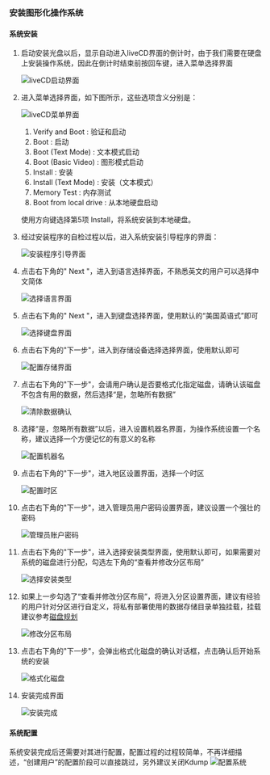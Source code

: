 ### 安装图形化操作系统

#### 系统安装

1. 启动安装光盘以后，显示自动进入liveCD界面的倒计时，由于我们需要在硬盘上安装操作系统，因此在倒计时结束前按回车键，进入菜单选择界面

    ![liveCD启动界面](img/livecd-boot.png)

1. 进入菜单选择界面，如下图所示，这些选项含义分别是：

    ![liveCD菜单界面](img/livecd-menu.png)

    1. Verify and Boot : 验证和启动
    1. Boot : 启动
    1. Boot (Text Mode) : 文本模式启动
    1. Boot (Basic Video) : 图形模式启动
    1. Install : 安装
    1. Install (Text Mode) : 安装（文本模式）
    1. Memory Test : 内存测试
    1. Boot from local drive : 从本地硬盘启动

    使用方向键选择第5项 Install，将系统安装到本地硬盘。

1. 经过安装程序的自检过程以后，进入系统安装引导程序的界面：

    ![安装程序引导界面](img/centos-installer.png)

1. 点击右下角的" Next "，进入到语言选择界面，不熟悉英文的用户可以选择中文简体

    ![选择语言界面](img/config-language.png)

1. 点击右下角的" Next "，进入到键盘选择界面，使用默认的“美国英语式”即可

    ![选择键盘界面](img/config-keyboard.png)

1. 点击右下角的"下一步"，进入到存储设备选择选择界面，使用默认即可

    ![配置存储界面](img/config-storage.png)

1. 点击右下角的"下一步"，会请用户确认是否要格式化指定磁盘，请确认该磁盘不包含有用的数据，然后选择“是，忽略所有数据”

    ![清除数据确认](img/format-warn.png)

1. 选择“是，忽略所有数据”以后，进入设置机器名界面，为操作系统设置一个名称，建议选择一个方便记忆的有意义的名称

    ![配置机器名](img/config-name.png)

1. 点击右下角的"下一步"，进入地区设置界面，选择一个时区

    ![配置时区](img/config-location.png)

1. 点击右下角的"下一步"，进入管理员用户密码设置界面，建议设置一个强壮的密码

    ![管理员账户密码](img/root-account.png)

1. <span id="install-type"/>点击右下角的"下一步"，进入选择安装类型界面，使用默认即可，如果需要对系统的磁盘进行分配，勾选左下角的“查看并修改分区布局”

    ![选择安装类型](img/install-type.png)

1. 如果上一步勾选了“查看并修改分区布局”，将进入分区设置界面，建议有经验的用户针对分区进行自定义，将私有部署使用的数据存储目录单独挂载，挂载建议参考[磁盘规划](./partition.html)

    ![修改分区布局](img/config-partition.png)

1. 点击右下角的"下一步"，会弹出格式化磁盘的确认对话框，点击确认后开始系统的安装

    ![格式化磁盘](img/last-warn.png)

1. 安装完成界面

    ![安装完成](img/install-finish.png)

#### 系统配置

系统安装完成后还需要对其进行配置，配置过程的过程较简单，不再详细描述，“创建用户”的配置阶段可以直接跳过，另外建议关闭Kdump
    ![配置系统](img/centos-config.png)

